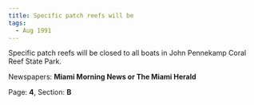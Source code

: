 ```yaml
---  
title: Specific patch reefs will be  
tags:  
  - Aug 1991  
---  
```

  
Specific patch reefs will be closed to all boats in John Pennekamp Coral Reef State Park.  
  
Newspapers: **Miami Morning News or The Miami Herald**  
  
Page: **4**, Section: **B** 
